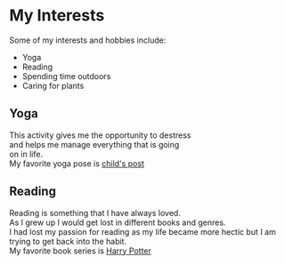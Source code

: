 # My Interests

Some of my interests and hobbies include:
* Yoga 
* Reading
* Spending time outdoors
* Caring for plants

## Yoga 

This activity gives me the opportunity to destress  
and helps me manage everything that is going  
on in life.  
My favorite yoga pose is [child's post](https://en.wikipedia.org/wiki/Balasana)

## Reading

Reading is something that I have always loved.  
As I grew up I would get lost in different books and genres.  
I had lost my passion for reading as my life became more hectic 
but I am trying to get back into the habit.  
My favorite book series is [Harry Potter](https://en.wikipedia.org/wiki/Harry_Potter)
